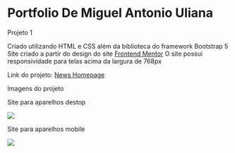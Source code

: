 # Portfolio De Miguel Antonio Uliana
 
Projeto 1 

Criado utilizando HTML e CSS além da biblioteca do framework Bootstrap 5
Site criado a partir do design do site <a href="https://www.frontendmentor.io/challenges/news-homepage-H6SWTa1MFl/hub/news-homepage-OL8LUMmE0O">Frontend Mentor</a>
O site possui responsividade para telas acima da largura de 768px

Link do projeto: <a href="https://miguelantoniouliana.github.io/PortfolioDeMiguelAntonioUliana/news-homepage-main/index.html">News Homepage</a>

Imagens do projeto

Site para aparelhos destop

<img src="img/DesktopProjeto1.jpeg">

Site para aparelhos mobile

<img src="img/MobileProjeto1.jpeg">
